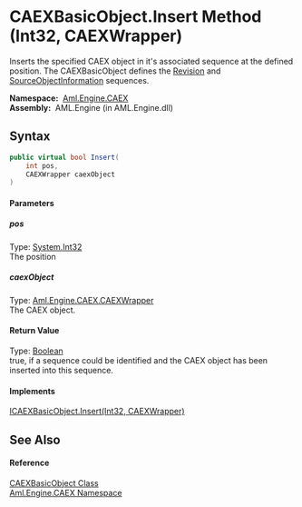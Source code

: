 CAEXBasicObject.Insert Method (Int32, CAEXWrapper)
==================================================
Inserts the specified CAEX object in it's associated sequence at the defined position. The CAEXBasicObject defines the [Revision][1] and [SourceObjectInformation][2] sequences.

  **Namespace:**  [Aml.Engine.CAEX][3]  
  **Assembly:**  AML.Engine (in AML.Engine.dll)

Syntax
------

```csharp
public virtual bool Insert(
	int pos,
	CAEXWrapper caexObject
)
```

#### Parameters

##### *pos*
Type: [System.Int32][4]  
The position

##### *caexObject*
Type: [Aml.Engine.CAEX.CAEXWrapper][5]  
The CAEX object.

#### Return Value
Type: [Boolean][6]  
 true, if a sequence could be identified and the CAEX object has been inserted into this sequence. 
#### Implements
[ICAEXBasicObject.Insert(Int32, CAEXWrapper)][7]  


See Also
--------

#### Reference
[CAEXBasicObject Class][8]  
[Aml.Engine.CAEX Namespace][3]  

[1]: Revision.md
[2]: SourceObjectInformation.md
[3]: ../README.md
[4]: https://docs.microsoft.com/dotnet/api/system.int32
[5]: ../CAEXWrapper/README.md
[6]: https://docs.microsoft.com/dotnet/api/system.boolean
[7]: ../ICAEXBasicObject/Insert_1.md
[8]: README.md
[9]: https://www.automationml.org
[10]: ../../icons/logoShade.png